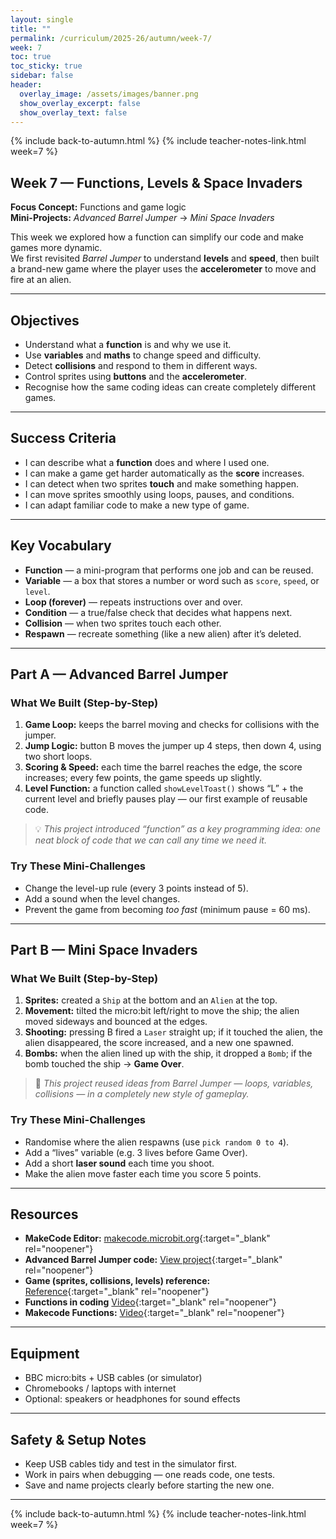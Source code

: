 ```yaml
---
layout: single
title: ""
permalink: /curriculum/2025-26/autumn/week-7/
week: 7
toc: true
toc_sticky: true
sidebar: false
header:
  overlay_image: /assets/images/banner.png
  show_overlay_excerpt: false
  show_overlay_text: false
---
```


{% include back-to-autumn.html %}
{% include teacher-notes-link.html week=7 %}

## Week 7 — Functions, Levels & Space Invaders

**Focus Concept:** Functions and game logic  
**Mini-Projects:** *Advanced Barrel Jumper* → *Mini Space Invaders*

This week we explored how a function can simplify our code and make games more dynamic.  
We first revisited *Barrel Jumper* to understand **levels** and **speed**, then built a brand-new game where the player uses the **accelerometer** to move and fire at an alien.

---

## Objectives
- Understand what a **function** is and why we use it.  
- Use **variables** and **maths** to change speed and difficulty.  
- Detect **collisions** and respond to them in different ways.  
- Control sprites using **buttons** and the **accelerometer**.  
- Recognise how the same coding ideas can create completely different games.  

---

## Success Criteria
- I can describe what a **function** does and where I used one.  
- I can make a game get harder automatically as the **score** increases.  
- I can detect when two sprites **touch** and make something happen.  
- I can move sprites smoothly using loops, pauses, and conditions.  
- I can adapt familiar code to make a new type of game.  

---

## Key Vocabulary
- **Function** — a mini-program that performs one job and can be reused.  
- **Variable** — a box that stores a number or word such as `score`, `speed`, or `level`.  
- **Loop (forever)** — repeats instructions over and over.  
- **Condition** — a true/false check that decides what happens next.  
- **Collision** — when two sprites touch each other.  
- **Respawn** — recreate something (like a new alien) after it’s deleted.  

---

## Part A — Advanced Barrel Jumper

### What We Built (Step-by-Step)
1. **Game Loop:** keeps the barrel moving and checks for collisions with the jumper.  
2. **Jump Logic:** button B moves the jumper up 4 steps, then down 4, using two short loops.  
3. **Scoring & Speed:** each time the barrel reaches the edge, the score increases; every few points, the game speeds up slightly.  
4. **Level Function:** a function called `showLevelToast()` shows “L” + the current level and briefly pauses play — our first example of reusable code.  

> 💡 *This project introduced “function” as a key programming idea: one neat block of code that we can call any time we need it.*

### Try These Mini-Challenges
- Change the level-up rule (every 3 points instead of 5).  
- Add a sound when the level changes.  
- Prevent the game from becoming *too fast* (minimum pause = 60 ms).  

---

## Part B — Mini Space Invaders

### What We Built (Step-by-Step)
1. **Sprites:** created a `Ship` at the bottom and an `Alien` at the top.  
2. **Movement:** tilted the micro:bit left/right to move the ship; the alien moved sideways and bounced at the edges.  
3. **Shooting:** pressing B fired a `Laser` straight up; if it touched the alien, the alien disappeared, the score increased, and a new one spawned.  
4. **Bombs:** when the alien lined up with the ship, it dropped a `Bomb`; if the bomb touched the ship → **Game Over**.  

> 🔄 *This project reused ideas from Barrel Jumper — loops, variables, collisions — in a completely new style of gameplay.*

### Try These Mini-Challenges
- Randomise where the alien respawns (use `pick random 0 to 4`).  
- Add a “lives” variable (e.g. 3 lives before Game Over).  
- Add a short **laser sound** each time you shoot.  
- Make the alien move faster each time you score 5 points.  

---

## Resources
- **MakeCode Editor:** [makecode.microbit.org](https://makecode.microbit.org){:target="_blank" rel="noopener"}  
- **Advanced Barrel Jumper code:** [View project](https://makecode.microbit.org/S04773-39055-37520-43538){:target="_blank" rel="noopener"}  
- **Game (sprites, collisions, levels) reference:** [Reference](https://makecode.microbit.org/reference/game){:target="_blank" rel="noopener"}  
- **Functions in coding** [Video](https://youtu.be/whqjRte86J4?si=YJ7L1_Nau4jytg1e){:target="_blank" rel="noopener"}  
- **Makecode Functions:** [Video](https://youtu.be/1LACtv9XvXQ?si=h9IoVpsalwd7i-BR){:target="_blank" rel="noopener"}  

---

## Equipment
- BBC micro:bits + USB cables (or simulator)  
- Chromebooks / laptops with internet  
- Optional: speakers or headphones for sound effects  

---

## Safety & Setup Notes
- Keep USB cables tidy and test in the simulator first.  
- Work in pairs when debugging — one reads code, one tests.  
- Save and name projects clearly before starting the new one.  

---

{% include back-to-autumn.html %}
{% include teacher-notes-link.html week=7 %}
